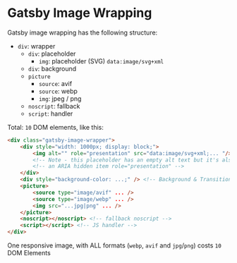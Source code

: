# Gatsby Image Wrapping

Gatsby image wrapping has the following structure:
- `div`: wrapper
    - `div`: placeholder
        - `img`: placeholder (SVG) `data:image/svg+xml`
    - `div`: background
    - `picture`
        - `source`: avif
        - `source`: webp
        - `img`: jpeg / png
    - `noscript`: fallback
    - `script`: handler
  
Total: `10` DOM elements, like this:

```html
<div class="gatsby-image-wrapper">
    <div style="width: 1000px; display: block;">
        <img alt="" role="presentation" src="data:image/svg+xml;... "/> <!-- Placeholder SVG -->
        <!-- Note - this placeholder has an empty alt text but it's also  -->
        <!-- an ARIA hidden item role="presentation" -->
    </div>
    <div style="background-color: ...;" /> <!-- Background & Transition -->
    <picture>
        <source type="image/avif" ... />
        <source type="image/webp" ... />
        <img src="...jpg|png" ... />
    </picture>
    <noscript></noscript> <!-- fallback noscript -->
    <script></script> <!-- JS handler -->
</div>
```

One responsive image, with ALL formats (`webp`, `avif` and `jpg`/`png`) costs `10` DOM Elements
